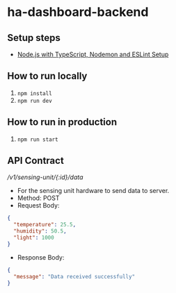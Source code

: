 # ha-dashboard-backend

## Setup steps

- [Node.js with TypeScript, Nodemon and ESLint Setup](https://khalilstemmler.com/blogs/typescript/node-starter-project/)

## How to run locally

1. `npm install`
2. `npm run dev`

## How to run in production

1. `npm run start`

## API Contract

_/v1/sensing-unit/{:id}/data_

- For the sensing unit hardware to send data to server.
- Method: POST
- Request Body:

```json
{
  "temperature": 25.5,
  "humidity": 50.5,
  "light": 1000
}
```

- Response Body:

```json
{
  "message": "Data received successfully"
}
```
